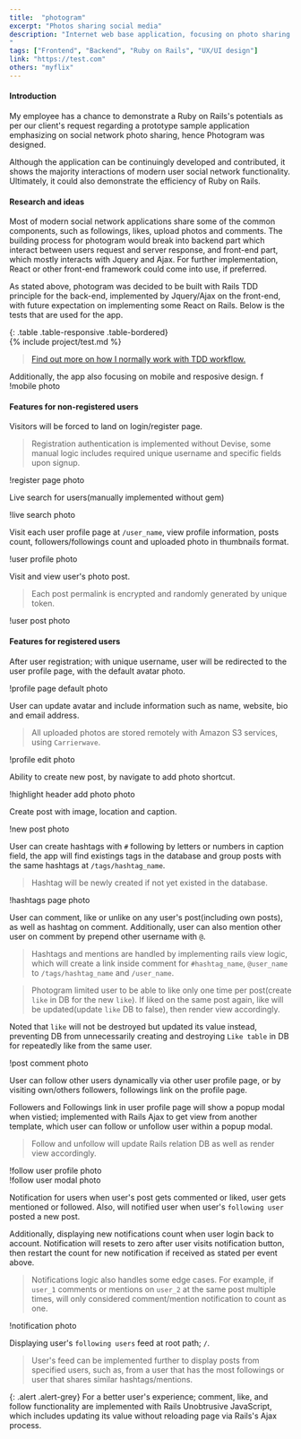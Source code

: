```yaml
---
title:  "photogram"
excerpt: "Photos sharing social media"
description: "Internet web base application, focusing on photo sharing and user interacting.
"
tags: ["Frontend", "Backend", "Ruby on Rails", "UX/UI design"]
link: "https://test.com"
others: "myflix"
---
```


#### Introduction
My employee has a chance to demonstrate a Ruby on Rails's potentials as per our client's request regarding a prototype sample application emphasizing on social network photo sharing, hence Photogram was designed.  

Although the application can be continuingly developed and contributed, it shows the majority interactions of modern user social network functionality. Ultimately, it could also demonstrate the efficiency of Ruby on Rails.

#### Research and ideas
Most of modern social network applications share some of the common components, such as followings, likes, upload photos and comments. The building process for photogram would break into backend part which interact between users request and server response, and front-end part, which mostly interacts with Jquery and Ajax. For further implementation, React or other front-end framework could come into use, if preferred.

As stated above, photogram was decided to be built with Rails TDD principle for the back-end, implemented by Jquery/Ajax on the front-end, with future expectation on implementing some React on Rails. Below is the tests that are used for the app.

{: .table .table-responsive .table-bordered}  
{% include project/test.md %}

> [Find out more on how I normally work with TDD workflow.]({{"/projects/myflix#tdd_workflow"}})

Additionally, the app also focusing on mobile and resposive design.
f
!mobile photo 

#### Features for non-registered users
Visitors will be forced to land on login/register page.

> Registration authentication is implemented without Devise, 
some manual logic includes required unique username and specific fields upon signup.

!register page photo

Live search for users(manually implemented without gem)

!live search photo

Visit each user profile page at `/user_name`, view profile information,
posts count, followers/followings count and uploaded photo in thumbnails format.

!user profile photo

Visit and view user's photo post.

> Each post permalink is encrypted and randomly generated by unique token.

!user post photo

#### Features for registered users
After user registration; with unique username, user will be redirected to the user profile page, with the default avatar photo.

!profile page default photo

User can update avatar and include information such as name, website, bio and email address.

> All uploaded photos are stored remotely with Amazon S3 services, using `Carrierwave`.

!profile edit photo

Ability to create new post, by navigate to add photo shortcut.  

!highlight header add photo photo

Create post with image, location and caption.

!new post photo

User can create hashtags with `#` following by letters or numbers in caption field, 
the app will find existings tags in the database and group posts with the same hashtags at `/tags/hashtag_name`.

> Hashtag will be newly created if not yet existed in the database.

!hashtags page photo

User can comment, like or unlike on any user's post(including own posts), as well as hashtag on comment. 
Additionally, user can also mention other user on comment by prepend other username with `@`. 

> Hashtags and mentions are handled by implementing rails view logic, which will create a link inside comment for `#hashtag_name`, `@user_name` to `/tags/hashtag_name` and `/user_name`.

> Photogram limited user to be able to like only one time per post(create `like` in DB for the new `like`). 
If liked on the same post again, like will be updated(update `like` DB to false), then render view accordingly.  

Noted that `like` will not be destroyed but updated its value instead, preventing DB from unnecessarily creating and destroying `Like table` in DB for repeatedly like from the same user. 

!post comment photo

User can follow other users dynamically via other user profile page, or by visiting own/others followers, followings link on the profile page. 

Followers and Followings link in user profile page will show a popup modal when vistied; implemented with Rails Ajax to get view from another template, which user can follow or unfollow user within a popup modal.

> Follow and unfollow will update Rails relation DB as well as render view accordingly.

!follow user profile photo  
!follow user modal photo

Notification for users when user's post gets commented or liked, user gets mentioned or followed. 
Also, will notified user when user's `following user` posted a new post.  

Additionally, displaying new notifications count when user login back to account. Notification will resets to zero after user visits notification button, then restart the count for new notification if received as stated per event above.

> Notifications logic also handles some edge cases. For example, if `user_1` comments or mentions on `user_2` at the same post multiple times, will only considered comment/mention notification to count as one. 

!notification photo

Displaying user's `following users` feed at root path; `/`.

> User's feed can be implemented further to display posts from specified users, such as, from a user that has the most followings or user that shares similar hashtags/mentions.

{: .alert .alert-grey}
For a better user's experience; comment, like, and follow functionality are implemented with Rails Unobtrusive JavaScript, which includes updating its value without reloading page via Rails's Ajax process.